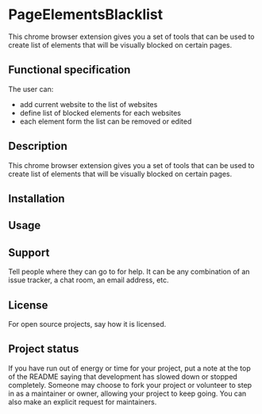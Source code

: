 # PageElementsBlacklist

This chrome browser extension gives you a set of tools that can be used to create list of elements that will be visually blocked on certain pages.

## Functional specification

The user can:

* add current website to the list of websites
* define list of blocked elements for each websites
* each element form the list can be removed or edited

## Description
This chrome browser extension gives you a set of tools that can be used to create list of elements that will be visually blocked on certain pages.


## Installation


## Usage


## Support
Tell people where they can go to for help. It can be any combination of an issue tracker, a chat room, an email address, etc.

## License
For open source projects, say how it is licensed.

## Project status
If you have run out of energy or time for your project, put a note at the top of the README saying that development has slowed down or stopped completely. Someone may choose to fork your project or volunteer to step in as a maintainer or owner, allowing your project to keep going. You can also make an explicit request for maintainers.
